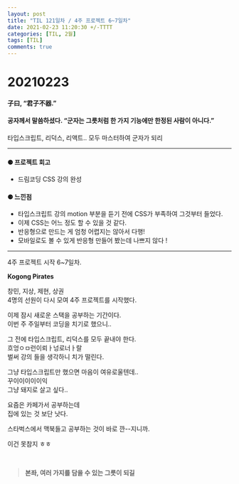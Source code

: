 ```yaml
---
layout: post
title: "TIL 121일차 / 4주 프로젝트 6~7일차"
date: 2021-02-23 11:20:30 +/-TTTT
categories: [TIL, 2월]
tags: [TIL]
comments: true
---
```


# **20210223**

#### **子曰, “君子不器.”**

#### **공자께서 말씀하셨다. “군자는 그릇처럼 한 가지 기능에만 한정된 사람이 아니다.”**

타입스크립트, 리덕스, 리액트.. 모두 마스터하여 군자가 되리

---

#### **⚈ 프로젝트 회고**

- 드림코딩 CSS 강의 완성

#### **⚈ 느낀점**

- 타입스크립트 강의 motion 부분을 듣기 전에 CSS가 부족하여 그것부터 들었다.
- 이제 CSS는 어느 정도 할 수 있을 것 같다.
- 반응형으로 만드는 게 엄청 어렵지는 않아서 다행!
- 모바일로도 볼 수 있게 반응형 만들어 봤는데 나쁘지 않다 !

---

4주 프로젝트 시작 6~7일차.

**Kogong Pirates**

창민, 지상, 제현, 상권  
4명의 선원이 다시 모여 4주 프로젝트를 시작했다.

이제 잠시 새로운 스택을 공부하는 기간이다.  
이번 주 주일부터 코딩을 치기로 했으니..

그 전에 타입스크립트, 리덕스를 모두 끝내야 한다.  
흐엉ㅇㅁ런이뢰ㅏ넝로너ㅏ랄  
벌써 강의 들을 생각하니 치가 떨린다.

그냥 타입스크립트만 했으면 마음이 여유로울텐데..  
꾸이이이이이익  
그냥 돼지로 살고 싶다..

요즘은 카페가서 공부하는데  
집에 있는 것 보단 낫다.

스타벅스에서 맥북들고 공부하는 것이 바로
깐--지니까.

이건 못참지 ㅎㅎ

<br>

> **본좌, 여러 가지를 담을 수 있는 그릇이 되길**
